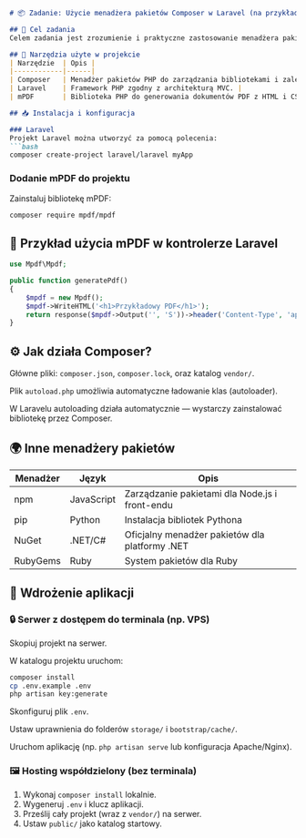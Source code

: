 ```md
# 📦 Zadanie: Użycie menadżera pakietów Composer w Laravel (na przykładzie mPDF)

## 🎯 Cel zadania
Celem zadania jest zrozumienie i praktyczne zastosowanie menadżera pakietów Composer w projekcie opartym o Laravel, z dodatkową integracją biblioteki mPDF służącej do generowania plików PDF.

## 🔧 Narzędzia użyte w projekcie
| Narzędzie  | Opis |
|------------|------|
| Composer   | Menadżer pakietów PHP do zarządzania bibliotekami i zależnościami. |
| Laravel    | Framework PHP zgodny z architekturą MVC. |
| mPDF       | Biblioteka PHP do generowania dokumentów PDF z HTML i CSS. |

## 📥 Instalacja i konfiguracja

### Laravel
Projekt Laravel można utworzyć za pomocą polecenia:
```bash
composer create-project laravel/laravel myApp
```

### Dodanie mPDF do projektu
Zainstaluj bibliotekę mPDF:
```bash
composer require mpdf/mpdf
```

## 🧪 Przykład użycia mPDF w kontrolerze Laravel
```php
use Mpdf\Mpdf;

public function generatePdf()
{
    $mpdf = new Mpdf();
    $mpdf->WriteHTML('<h1>Przykładowy PDF</h1>');
    return response($mpdf->Output('', 'S'))->header('Content-Type', 'application/pdf');
}
```

## ⚙️ Jak działa Composer?
Główne pliki: `composer.json`, `composer.lock`, oraz katalog `vendor/`.

Plik `autoload.php` umożliwia automatyczne ładowanie klas (autoloader).

W Laravelu autoloading działa automatycznie — wystarczy zainstalować bibliotekę przez Composer.

## 🌍 Inne menadżery pakietów
| Menadżer  | Język   | Opis |
|-----------|--------|------|
| npm       | JavaScript | Zarządzanie pakietami dla Node.js i front-endu |
| pip       | Python     | Instalacja bibliotek Pythona |
| NuGet     | .NET/C#    | Oficjalny menadżer pakietów dla platformy .NET |
| RubyGems  | Ruby       | System pakietów dla Ruby |

## 🚀 Wdrożenie aplikacji

### 🔒 Serwer z dostępem do terminala (np. VPS)
Skopiuj projekt na serwer.

W katalogu projektu uruchom:
```bash
composer install
cp .env.example .env
php artisan key:generate
```
Skonfiguruj plik `.env`.

Ustaw uprawnienia do folderów `storage/` i `bootstrap/cache/`.

Uruchom aplikację (np. `php artisan serve` lub konfiguracja Apache/Nginx).

### 🖼 Hosting współdzielony (bez terminala)
1. Wykonaj `composer install` lokalnie.
2. Wygeneruj `.env` i klucz aplikacji.
3. Prześlij cały projekt (wraz z `vendor/`) na serwer.
4. Ustaw `public/` jako katalog startowy.
```
